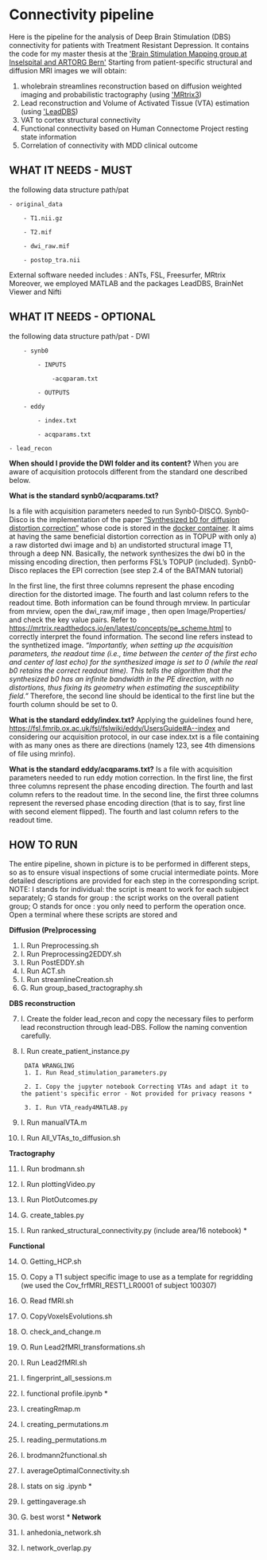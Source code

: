 # Connectivity pipeline

Here is the pipeline for the analysis of Deep Brain Stimulation (DBS) connectivity for patients with Treatment Resistant Depression.
It contains the code for my master thesis at the ['Brain Stimulation Mapping group at Inselspital and ARTORG Bern'](https://www.brainstimmapping.science/)
Starting from patient-specific structural and diffusion MRI images we will obtain:  

1. wholebrain streamlines reconstruction based on diffusion weighted imaging and probabilistic tractography (using ['MRtrix3](https://github.com/MRtrix3/mrtrix3))
2. Lead reconstruction and Volume of Activated Tissue (VTA) estimation (using ['LeadDBS](https://github.com/netstim/leaddbs))
3. VAT to cortex structural connectivity
4. Functional connectivity based on Human Connectome Project resting state information
5. Correlation of connectivity with MDD clinical outcome

## WHAT IT NEEDS - MUST
the following data structure
path/pat

    - original_data

        - T1.nii.gz         

        - T2.mif

        - dwi_raw.mif

        - postop_tra.nii

External software needed includes : ANTs, FSL, Freesurfer, MRtrix
Moreover, we employed MATLAB and the packages LeadDBS, BrainNet Viewer and Nifti

## WHAT IT NEEDS - OPTIONAL
the following data structure
path/pat
    - DWI 

        - synb0

            - INPUTS

                -acqparam.txt 

            - OUTPUTS

        - eddy

            - index.txt    

            - acqparams.txt    

    - lead_recon

**When should I provide the DWI folder and its content?**
When you are aware of acquisition protocols different from the standard one described below.

**What is the standard synb0/acqparams.txt?**

Is a file with acquisition parameters needed to run Synb0-DISCO.
Synb0-Disco is the implementation of the paper [“Synthesized b0 for diffusion distortion correction”](https://pubmed.ncbi.nlm.nih.gov/31075422/) whose code is stored in the [docker container](https://hub.docker.com/r/hansencb/synb0).
It aims at having the same beneficial distortion correction as in TOPUP with only a) a raw distorted dwi image and b) an undistorted structural image T1, through a deep NN.
Basically, the network synthesizes the dwi b0 in the missing encoding direction, then performs FSL’s TOPUP (included). 
Synb0-Disco replaces the EPI  correction (see step 2.4 of the BATMAN tutorial)

In the first line, the first three columns represent the phase encoding direction for the distorted image. The fourth and last column refers to the readout time. Both information can be found through mrview. In particular from mrview, open the dwi_raw,mif image , then open Image/Properties/ and check the key value pairs. Refer to https://mrtrix.readthedocs.io/en/latest/concepts/pe_scheme.html to correctly interpret the found information.
The second line refers instead to the synthetized image.
_“Importantly, when setting up the acquisition parameters, the readout time (i.e., time between the center of the first echo and center of last echo) for the synthesized image is set to 0 (while the real b0 retains the correct readout time). This tells the algorithm that the synthesized b0 has an infinite bandwidth in the PE direction, with no distortions, thus fixing its geometry when estimating the susceptibility field.”_
Therefore, the second line should be identical to the first line but the fourth column should be set to 0.

**What is the standard eddy/index.txt?**
Applying the guidelines found here, https://fsl.fmrib.ox.ac.uk/fsl/fslwiki/eddy/UsersGuide#A--index and considering our acquisition protocol, in our case index.txt is a file containing with as many ones as there are directions (namely 123, see 4th dimensions of file using mrinfo).

**What is the standard eddy/acqparams.txt?**
Is a file with acquisition parameters needed to run eddy motion correction. 
In the first line, the first three columns represent the phase encoding direction. The fourth and last column refers to the readout time.
In the second line, the first three columns represent the reversed phase encoding direction (that is to say, first line with second element flipped). The fourth and last column refers to the readout time.

## HOW TO RUN
The entire pipeline, shown in picture is to be performed in different steps, so as to ensure visual inspections of some crucial intermediate points.
More detailed descriptions are provided for each step in the corresponding script.
NOTE: 
I stands for individual: the script is meant to work for each subject separately; 
G stands for group : the script works on the overall patient group;
O stands for once : you only need to perform the operation once.
Open a terminal where these scripts are stored and

**Diffusion (Pre)processing**
1. I. Run Preprocessing.sh
2. I. Run Preprocessing2EDDY.sh
3. I. Run PostEDDY.sh
4. I. Run ACT.sh
5. I. Run streamlineCreation.sh
6. G. Run group_based_tractography.sh

**DBS reconstruction**

7. I. Create the folder lead_recon and copy the necessary files to perform lead reconstruction through lead-DBS. Follow the naming convention carefully.

8. I. Run create_patient_instance.py

        DATA WRANGLING 
        1. I. Run Read_stimulation_parameters.py

        2. I. Copy the jupyter notebook Correcting VTAs and adapt it to the patient's specific error - Not provided for privacy reasons *

        3. I. Run VTA_ready4MATLAB.py

9. I. Run manualVTA.m

10. I. Run All_VTAs_to_diffusion.sh 

**Tractography** 

11. I. Run brodmann.sh 

12. I. Run plottingVideo.py 

13. I. Run PlotOutcomes.py

14. G. create_tables.py

15. I. Run ranked_structural_connectivity.py (include area/16 notebook) *

**Functional**

14. O. Getting_HCP.sh

15. O. Copy a T1 subject specific image to use as a template for regridding (we used the Cov_frfMRI_REST1_LR0001 of subject 100307)

16. O. Read fMRI.sh

17. O. CopyVoxelsEvolutions.sh

18. O. check_and_change.m

19. O. Run Lead2fMRI_transformations.sh

20. I. Run Lead2fMRI.sh

21. I. fingerprint_all_sessions.m

22. I. functional profile.ipynb *

22. I. creatingRmap.m

23. I. creating_permutations.m

24. I. reading_permutations.m

25. I. brodmann2functional.sh 

26. I. averageOptimalConnectivity.sh

27. I. stats on sig .ipynb *

27. I. gettingaverage.sh

28. G. best worst *
**Network**

28. I. anhedonia_network.sh

29. I. network_overlap.py